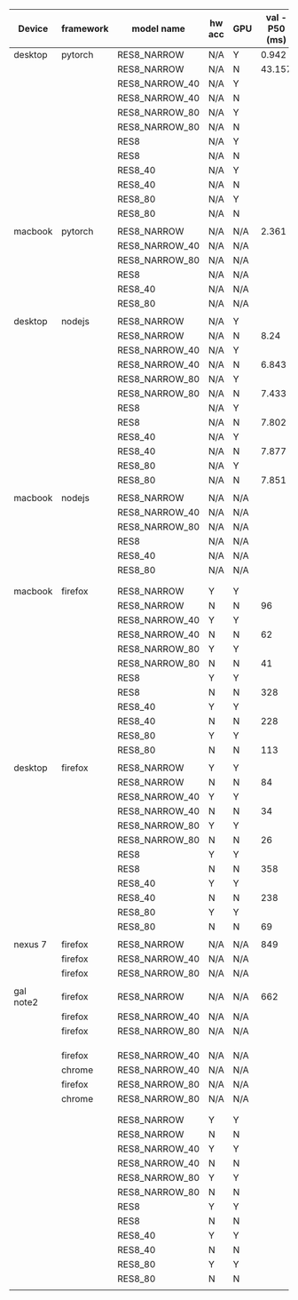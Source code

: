 | Device  |framework |    model name    | hw acc |  GPU  | val - P50  (ms) |    maximum      | val-acc (%) | test - P50  (ms) |     maximum     | test-acc (%) | notes                                                                 |
|---------|----------|------------------|--------|-------|-----------------|-----------------|-------------|------------------|-----------------|--------------|-----------------------------------------------------------------------|
| desktop | pytorch  | RES8_NARROW      | N/A    | Y     | 0.942           | 1.01            | 90.87       | 0.956            | 1.065           | 91.13        |                                                                       |
|         |          | RES8_NARROW      | N/A    | N     | 43.157          | 57.319          | 90.87       | 43.214           | 58.111          | 91.13        |                                                                       |
|         |          | RES8_NARROW_40   | N/A    | Y     |                 |                 |             |                  |                 |              |                                                                       |
|         |          | RES8_NARROW_40   | N/A    | N     |                 |                 |             |                  |                 |              |                                                                       |
|         |          | RES8_NARROW_80   | N/A    | Y     |                 |                 |             |                  |                 |              |                                                                       |
|         |          | RES8_NARROW_80   | N/A    | N     |                 |                 |             |                  |                 |              |                                                                       |
|         |          | RES8             | N/A    | Y     |                 |                 |             |                  |                 |              |                                                                       |
|         |          | RES8             | N/A    | N     |                 |                 |             |                  |                 |              |                                                                       |
|         |          | RES8_40          | N/A    | Y     |                 |                 |             |                  |                 |              |                                                                       |
|         |          | RES8_40          | N/A    | N     |                 |                 |             |                  |                 |              |                                                                       |
|         |          | RES8_80          | N/A    | Y     |                 |                 |             |                  |                 |              |                                                                       |
|         |          | RES8_80          | N/A    | N     |                 |                 |             |                  |                 |              |                                                                       |
|         |          |                  |        |       |                 |                 |             |                  |                 |              |                                                                       |
| macbook | pytorch  | RES8_NARROW      | N/A    | N/A   | 2.361           | 2.612           | 90.87       | 2.336            | 2.608           | 91.16        |                                                                       |
|         |          | RES8_NARROW_40   | N/A    | N/A   |                 |                 |             |                  |                 |              |                                                                       |
|         |          | RES8_NARROW_80   | N/A    | N/A   |                 |                 |             |                  |                 |              |                                                                       |
|         |          | RES8             | N/A    | N/A   |                 |                 |             |                  |                 |              |                                                                       |
|         |          | RES8_40          | N/A    | N/A   |                 |                 |             |                  |                 |              |                                                                       |
|         |          | RES8_80          | N/A    | N/A   |                 |                 |             |                  |                 |              |                                                                       |
|         |          |                  |        |       |                 |                 |             |                  |                 |              |                                                                       |
| desktop | nodejs   | RES8_NARROW      | N/A    | Y     |                 |                 |             |                  |                 |              |                                                                       |
|         |          | RES8_NARROW      | N/A    | N     | 8.24            | 113.868         | 90.77       | 7.318            | 16774.227       | 91.36        |                                                                       |
|         |          | RES8_NARROW_40   | N/A    | Y     |                 |                 |             |                  |                 |              |                                                                       |
|         |          | RES8_NARROW_40   | N/A    | N     | 6.843           | 23438.369       | 89.80       | 7.41             | 30717.822       | 90.19        |                                                                       |
|         |          | RES8_NARROW_80   | N/A    | Y     |                 |                 |             |                  |                 |              |                                                                       |
|         |          | RES8_NARROW_80   | N/A    | N     | 7.433           | 36556.149       | 85.95       | 7.634            | 169.811         | 85.51        |                                                                       |
|         |          | RES8             | N/A    | Y     |                 |                 |             |                  |                 |              |                                                                       |
|         |          | RES8             | N/A    | N     | 7.802           | 1611.465        | 94.40       | 8.071            | 3048.824        | 93.99        |                                                                       |
|         |          | RES8_40          | N/A    | Y     |                 |                 |             |                  |                 |              |                                                                       |
|         |          | RES8_40          | N/A    | N     | 7.877           | 7424.038        | 93.70       | 7.969            | 8133.794        | 94.28        |                                                                       |
|         |          | RES8_80          | N/A    | Y     |                 |                 |             |                  |                 |              |                                                                       |
|         |          | RES8_80          | N/A    | N     | 7.851           | 13583.006       | 90.26       | 8.219            | 15926.27        | 90.80        |                                                                       |
|         |          |                  |        |       |                 |                 |             |                  |                 |              |                                                                       |
| macbook | nodejs   | RES8_NARROW      | N/A    | N/A   |                 |                 |             |                  |                 |              |                                                                       |
|         |          | RES8_NARROW_40   | N/A    | N/A   |                 |                 |             |                  |                 |              |                                                                       |
|         |          | RES8_NARROW_80   | N/A    | N/A   |                 |                 |             |                  |                 |              |                                                                       |
|         |          | RES8             | N/A    | N/A   |                 |                 |             |                  |                 |              |                                                                       |
|         |          | RES8_40          | N/A    | N/A   |                 |                 |             |                  |                 |              |                                                                       |
|         |          | RES8_80          | N/A    | N/A   |                 |                 |             |                  |                 |              |                                                                       |
|         |          |                  |        |       |                 |                 |             |                  |                 |              |                                                                       |
|         |          |                  |        |       |                 |                 |             |                  |                 |              |                                                                       |
| macbook | firefox  | RES8_NARROW      | Y      | Y     |                 |                 |             |                  |                 |              |                                                                       |
|         |          | RES8_NARROW      | N      | N     | 96              | 219             | 90.33       | 94               | 325             | 90.78        |                                                                       |
|         |          | RES8_NARROW_40   | Y      | Y     |                 |                 |             |                  |                 |              |                                                                       |
|         |          | RES8_NARROW_40   | N      | N     | 62              | 162             | 88.84       | 61               | 121             | 88.99        |                                                                       |
|         |          | RES8_NARROW_80   | Y      | Y     |                 |                 |             |                  |                 |              |                                                                       |
|         |          | RES8_NARROW_80   | N      | N     | 41              | 129             | 85.09       | 41               | 94              | 84.9         |                                                                       |
|         |          | RES8             | Y      | Y     |                 |                 |             |                  |                 |              |                                                                       |
|         |          | RES8             | N      | N     | 328             | 451             | 94.11       | 338              | 495             | 93.96        |                                                                       |
|         |          | RES8_40          | Y      | Y     |                 |                 |             |                  |                 |              |                                                                       |
|         |          | RES8_40          | N      | N     | 228             | 374             | 93.92       | 227              | 368             | 93.99        |                                                                       |
|         |          | RES8_80          | Y      | Y     |                 |                 |             |                  |                 |              |                                                                       |
|         |          | RES8_80          | N      | N     | 113             | 187             | 90.78       | 114              | 213             | 91.23        |                                                                       |
|         |          |                  |        |       |                 |                 |             |                  |                 |              |                                                                       |
| desktop | firefox  | RES8_NARROW      | Y      | Y     |                 |                 |             |                  |                 |              |                                                                       |
|         |          | RES8_NARROW      | N      | N     | 84              | 143             | 90.42       | 86               | 150             | 90.91        |                                                                       |
|         |          | RES8_NARROW_40   | Y      | Y     |                 |                 |             |                  |                 |              |                                                                       |
|         |          | RES8_NARROW_40   | N      | N     | 34              |  82             | 88.97       | 36               | 119             | 89.15        |                                                                       |
|         |          | RES8_NARROW_80   | Y      | Y     |                 |                 |             |                  |                 |              |                                                                       |
|         |          | RES8_NARROW_80   | N      | N     | 26              |  73             | 85.12       | 27               |  76             | 84.96        |                                                                       |
|         |          | RES8             | Y      | Y     |                 |                 |             |                  |                 |              |                                                                       |
|         |          | RES8             | N      | N     | 358             | 477             | 94.21       | 354              | 504             | 94.06        |                                                                       |
|         |          | RES8_40          | Y      | Y     |                 |                 |             |                  |                 |              |                                                                       |
|         |          | RES8_40          | N      | N     | 238             | 324             | 93.89       | 239              | 326             | 93.96        |                                                                       |
|         |          | RES8_80          | Y      | Y     |                 |                 |             |                  |                 |              |                                                                       |
|         |          | RES8_80          | N      | N     | 69              | 186             | 90.81       | 67               | 137             | 91.26        |                                                                       |
|         |          |                  |        |       |                 |                 |             |                  |                 |              |                                                                       |
| nexus 7 | firefox  | RES8_NARROW      | N/A    | N/A   | 849             | 1084            | 88.39       | 845              | 1030.2          | 88.47        |                                                                       |
|         | firefox  | RES8_NARROW_40   | N/A    | N/A   |                 |                 |             |                  |                 |              |                                                                       |
|         | firefox  | RES8_NARROW_80   | N/A    | N/A   |                 |                 |             |                  |                 |              |                                                                       |
|         |          |                  |        |       |                 |                 |             |                  |                 |              |                                                                       |
|gal note2| firefox  | RES8_NARROW      | N/A    | N/A   | 662             | 937             | 88.86       | 652              | 876.2           | 89.12        |                                                                       |
|         | firefox  | RES8_NARROW_40   | N/A    | N/A   |                 |                 |             |                  |                 |              |                                                                       |
|         | firefox  | RES8_NARROW_80   | N/A    | N/A   |                 |                 |             |                  |                 |              |                                                                       |
|         |          |                  |        |       |                 |                 |             |                  |                 |              |                                                                       |
|         |          |                  |        |       |                 |                 |             |                  |                 |              |                                                                       |
|         |          |                  |        |       |                 |                 |             |                  |                 |              |                                                                       |
|         | firefox  | RES8_NARROW_40   | N/A    | N/A   |                 |                 |             |                  |                 |              |                                                                       |
|         | chrome   | RES8_NARROW_40   | N/A    | N/A   |                 |                 |             |                  |                 |              |                                                                       |
|         | firefox  | RES8_NARROW_80   | N/A    | N/A   |                 |                 |             |                  |                 |              |                                                                       |
|         | chrome   | RES8_NARROW_80   | N/A    | N/A   |                 |                 |             |                  |                 |              |                                                                       |
|         |          |                  |        |       |                 |                 |             |                  |                 |              |                                                                       |
|         |          |                  |        |       |                 |                 |             |                  |                 |              |                                                                       |
|         |          | RES8_NARROW      | Y      | Y     |                 |                 |             |                  |                 |              |                                                                       |
|         |          | RES8_NARROW      | N      | N     |                 |                 |             |                  |                 |              |                                                                       |
|         |          | RES8_NARROW_40   | Y      | Y     |                 |                 |             |                  |                 |              |                                                                       |
|         |          | RES8_NARROW_40   | N      | N     |                 |                 |             |                  |                 |              |                                                                       |
|         |          | RES8_NARROW_80   | Y      | Y     |                 |                 |             |                  |                 |              |                                                                       |
|         |          | RES8_NARROW_80   | N      | N     |                 |                 |             |                  |                 |              |                                                                       |
|         |          | RES8             | Y      | Y     |                 |                 |             |                  |                 |              |                                                                       |
|         |          | RES8             | N      | N     |                 |                 |             |                  |                 |              |                                                                       |
|         |          | RES8_40          | Y      | Y     |                 |                 |             |                  |                 |              |                                                                       |
|         |          | RES8_40          | N      | N     |                 |                 |             |                  |                 |              |                                                                       |
|         |          | RES8_80          | Y      | Y     |                 |                 |             |                  |                 |              |                                                                       |
|         |          | RES8_80          | N      | N     |                 |                 |             |                  |                 |              |                                                                       |
|         |          |                  |        |       |                 |                 |             |                  |                 |              |                                                                       |
